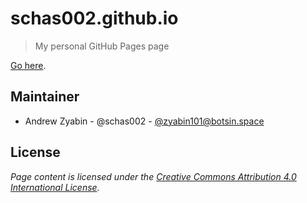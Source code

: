 # schas002.github.io

> My personal GitHub Pages page

[Go here](https://schas002.github.io).

## Maintainer

- Andrew Zyabin - @schas002 - [@zyabin101@botsin.space](https://botsin.space/@zyabin101)

## License

*Page content is licensed under the <a rel="license" href="http://creativecommons.org/licenses/by/4.0/">Creative Commons Attribution 4.0 International License</a>.*
